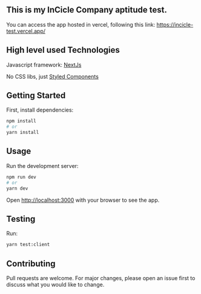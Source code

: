 ## This is my InCicle Company aptitude test.

You can access the app hosted in vercel, following this link: https://incicle-test.vercel.app/

## High level used Technologies

Javascript framework: <a href="https://nextjs.org/">NextJs</a>

No CSS libs, just <a href="https://styled-components.com/">Styled Components</a>

## Getting Started

First, install dependencies:

```bash
npm install
# or
yarn install
```

## Usage

Run the development server:

```bash
npm run dev
# or
yarn dev
```

Open [http://localhost:3000](http://localhost:3000) with your browser to see the app.

## Testing

Run:

```bash
yarn test:client
```

## Contributing

Pull requests are welcome. For major changes, please open an issue first to discuss what you would like to change.

